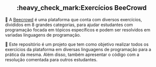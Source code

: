 <h2 align="center">
    :heavy_check_mark:Exercícios BeeCrowd
</h2>

🔖 A [Beecrowd](https://www.beecrowd.com.br) é uma plataforma que conta com diversos exercícios, divididos em 8 grandes categorias, para ajudar estudantes com programação focada em tópicos específicos e podem ser resolvidos em variadas linguagens de programação.


:memo: Este repositório é um projeto que tem como objetivo realizar todos os exercícios da plataforma em diversas linguagens de programação para a prática da mesma. Além disso, também apresentar o código com a resolução comentada para outros estudantes.